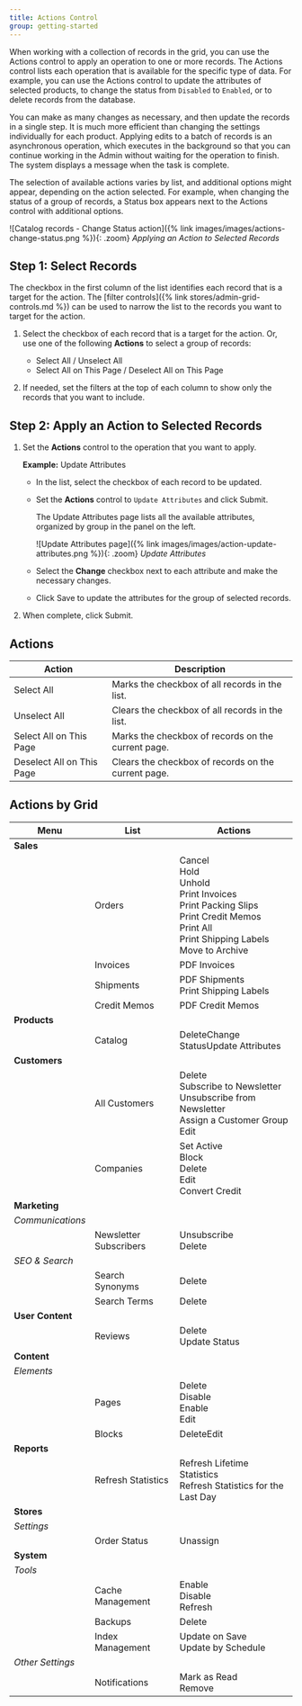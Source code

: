 ```yaml
---
title: Actions Control
group: getting-started
---
```


When working with a collection of records in the grid, you can use the Actions control to apply an operation to one or more records. The Actions control lists each operation that is available for the specific type of data. For example, you can use the Actions control to update the attributes of selected products, to change the status from `Disabled` to `Enabled`, or to delete records from the database.

You can make as many changes as necessary, and then update the records in a single step. It is much more efficient than changing the settings individually for each product. Applying edits to a batch of records is an asynchronous operation, which executes in the background so that you can continue working in the Admin without waiting for the operation to finish. The system displays a message when the task is complete.

The selection of available actions varies by list, and additional options might appear, depending on the action selected. For example, when changing the status of a group of records, a Status box appears next to the Actions control with additional options.

![Catalog records - Change Status action]({% link images/images/actions-change-status.png %}){: .zoom}
_Applying an Action to Selected Records_

## Step 1: Select Records

The checkbox in the first column of the list identifies each record that is a target for the action. The [filter controls]({% link stores/admin-grid-controls.md %}) can be used to narrow the list to the records you want to target for the action.

1. Select the checkbox of each record that is a target for the action. Or, use one of the following **Actions** to select a group of records:

   - Select All / Unselect All
   - Select All on This Page / Deselect All on This Page

1. If needed, set the filters at the top of each column to show only the records that you want to include.

## Step 2: Apply an Action to Selected Records

1. Set the **Actions** control to the operation that you want to apply.

   **Example:** Update Attributes

   - In the list, select the checkbox of each record to be updated.

   - Set the **Actions** control to `Update Attributes` and click <span class="btn">Submit</span>.

      The Update Attributes page lists all the available attributes, organized by group in the panel on the left.

      ![Update Attributes page]({% link images/images/action-update-attributes.png %}){: .zoom}
      _Update Attributes_

   - Select the **Change** checkbox next to each attribute and make the necessary changes.

   - Click <span class="btn">Save</span> to update the attributes for the group of selected records.

1. When complete, click <span class="btn">Submit</span>.

## Actions

|Action|Description|
|--- |--- |
|Select All|Marks the checkbox of all records in the list.|
|Unselect All|Clears the checkbox of all records in the list.|
|Select All on This Page|Marks the checkbox of records on the current page.|
|Deselect All on This Page|Clears the checkbox of  records on the current page.|

## Actions by Grid

|Menu|List|Actions|
|--- |--- |--- |
|**Sales**|||
||Orders|Cancel<br/>Hold<br/>Unhold<br/>Print Invoices<br/>Print Packing Slips<br/>Print Credit Memos<br/>Print All<br/>Print Shipping Labels<!--{%- if "Default.EE-B2B" contains site.edition -%}--><br/>Move to Archive<!--{%- endif -%}-->|
||Invoices|PDF Invoices|
||Shipments|PDF Shipments<br/>Print Shipping Labels|
||Credit Memos|PDF Credit Memos|
|**Products**|||
||Catalog|DeleteChange StatusUpdate Attributes|
|**Customers**|||
||All Customers|Delete<br/>Subscribe to Newsletter<br/>Unsubscribe from Newsletter<br/>Assign a Customer Group<br/>Edit|<!--{%- if "Default.B2B Only" contains site.edition -%}-->
||Companies|Set Active<br/>Block<br/>Delete<br/>Edit<br/>Convert Credit|<!--{%- endif -%}-->
|**Marketing**|||
|*Communications*|||
||Newsletter Subscribers|Unsubscribe<br/>Delete|
|*SEO & Search*|||
||Search Synonyms|Delete|
||Search Terms|Delete|
|**User Content**|||
||Reviews|Delete<br/>Update Status|
|**Content**|||
|*Elements*|||
||Pages|Delete<br/>Disable<br/>Enable<br/>Edit|
||Blocks|DeleteEdit|
|**Reports**|||
||Refresh Statistics|Refresh Lifetime Statistics<br/>Refresh Statistics for the Last Day|
|**Stores**|||
|*Settings*|||
||Order Status|Unassign|
|**System**|||
|*Tools*|||
||Cache Management|Enable<br/>Disable<br/>Refresh|
||Backups|Delete|
||Index Management|Update on Save<br/>Update by Schedule|
|*Other Settings*|||
||Notifications|Mark as Read<br/>Remove|
